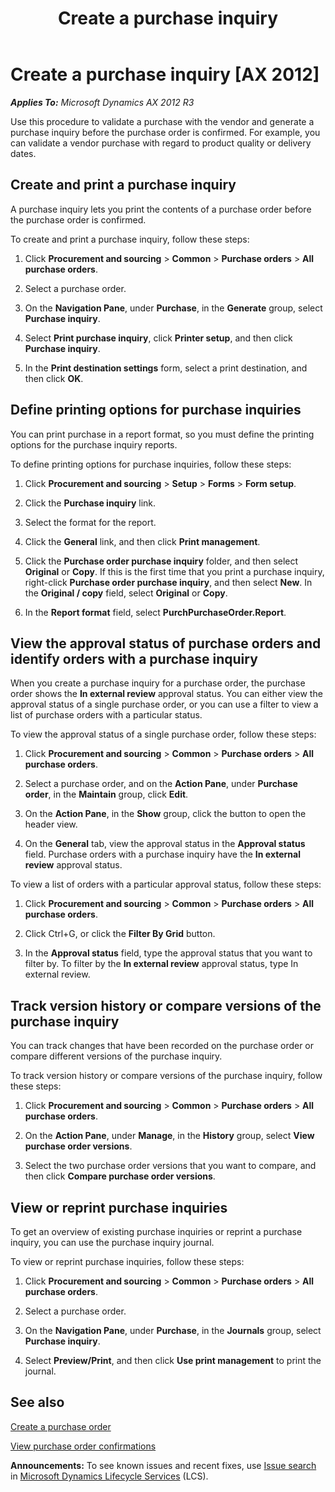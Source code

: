 ﻿---
title: Create a purchase inquiry
TOCTitle: Create a purchase inquiry
ms:assetid: ce0948cf-d59b-4db4-b84f-b22b82443ad4
ms:mtpsurl: https://technet.microsoft.com/en-us/library/Dn528955(v=AX.60)
ms:contentKeyID: 59641344
ms.date: 04/18/2014
mtps_version: v=AX.60
f1_keywords:
- external review
- validate with vendor
- Purchase inquiry
---

# Create a purchase inquiry [AX 2012]


_**Applies To:** Microsoft Dynamics AX 2012 R3_

Use this procedure to validate a purchase with the vendor and generate a purchase inquiry before the purchase order is confirmed. For example, you can validate a vendor purchase with regard to product quality or delivery dates.

## Create and print a purchase inquiry

A purchase inquiry lets you print the contents of a purchase order before the purchase order is confirmed.

To create and print a purchase inquiry, follow these steps:

1.  Click **Procurement and sourcing** \> **Common** \> **Purchase orders** \> **All purchase orders**.

2.  Select a purchase order.

3.  On the **Navigation Pane**, under **Purchase**, in the **Generate** group, select **Purchase inquiry**.

4.  Select **Print purchase inquiry**, click **Printer setup**, and then click **Purchase inquiry**.

5.  In the **Print destination settings** form, select a print destination, and then click **OK**.

## Define printing options for purchase inquiries

You can print purchase in a report format, so you must define the printing options for the purchase inquiry reports.

To define printing options for purchase inquiries, follow these steps:

1.  Click **Procurement and sourcing** \> **Setup** \> **Forms** \> **Form setup**.

2.  Click the **Purchase inquiry** link.

3.  Select the format for the report.

4.  Click the **General** link, and then click **Print management**.

5.  Click the **Purchase order purchase inquiry** folder, and then select **Original** or **Copy**. If this is the first time that you print a purchase inquiry, right-click **Purchase order purchase inquiry**, and then select **New**. In the **Original / copy** field, select **Original** or **Copy**.

6.  In the **Report format** field, select **PurchPurchaseOrder.Report**.

## View the approval status of purchase orders and identify orders with a purchase inquiry

When you create a purchase inquiry for a purchase order, the purchase order shows the **In external review** approval status. You can either view the approval status of a single purchase order, or you can use a filter to view a list of purchase orders with a particular status.

To view the approval status of a single purchase order, follow these steps:

1.  Click **Procurement and sourcing** \> **Common** \> **Purchase orders** \> **All purchase orders**.

2.  Select a purchase order, and on the **Action Pane**, under **Purchase order**, in the **Maintain** group, click **Edit**.

3.  On the **Action Pane**, in the **Show** group, click the button to open the header view.

4.  On the **General** tab, view the approval status in the **Approval status** field. Purchase orders with a purchase inquiry have the **In external review** approval status.

To view a list of orders with a particular approval status, follow these steps:

1.  Click **Procurement and sourcing** \> **Common** \> **Purchase orders** \> **All purchase orders**.

2.  Click Ctrl+G, or click the **Filter By Grid** button.

3.  In the **Approval status** field, type the approval status that you want to filter by. To filter by the **In external review** approval status, type In external review.

## Track version history or compare versions of the purchase inquiry

You can track changes that have been recorded on the purchase order or compare different versions of the purchase inquiry.

To track version history or compare versions of the purchase inquiry, follow these steps:

1.  Click **Procurement and sourcing** \> **Common** \> **Purchase orders** \> **All purchase orders**.

2.  On the **Action Pane**, under **Manage**, in the **History** group, select **View purchase order versions**.

3.  Select the two purchase order versions that you want to compare, and then click **Compare purchase order versions**.

## View or reprint purchase inquiries

To get an overview of existing purchase inquiries or reprint a purchase inquiry, you can use the purchase inquiry journal.

To view or reprint purchase inquiries, follow these steps:

1.  Click **Procurement and sourcing** \> **Common** \> **Purchase orders** \> **All purchase orders**.

2.  Select a purchase order.

3.  On the **Navigation Pane**, under **Purchase**, in the **Journals** group, select **Purchase inquiry**.

4.  Select **Preview/Print**, and then click **Use print management** to print the journal.

## See also

[Create a purchase order](create-a-purchase-order.md)

[View purchase order confirmations](view-purchase-order-confirmations.md)

  
**Announcements:** To see known issues and recent fixes, use [Issue search](http://go.microsoft.com/fwlink/?linkid=389258) in [Microsoft Dynamics Lifecycle Services](http://go.microsoft.com/fwlink/?linkid=306505) (LCS).

